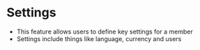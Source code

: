 # Settings
- This feature allows users to define key settings for a member
- Settings include things like language, currency and users